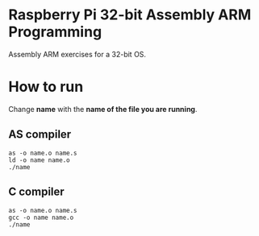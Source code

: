 # Raspberry Pi 32-bit Assembly ARM Programming

Assembly ARM exercises for a 32-bit OS.

# How to run
Change **name** with the **name of the file you are running**.
## AS compiler
`as -o name.o name.s` <br>
`ld -o name name.o` <br>
`./name` <br>

## C compiler
`as -o name.o name.s`  <br>
`gcc -o name name.o`  <br>
`./name`
